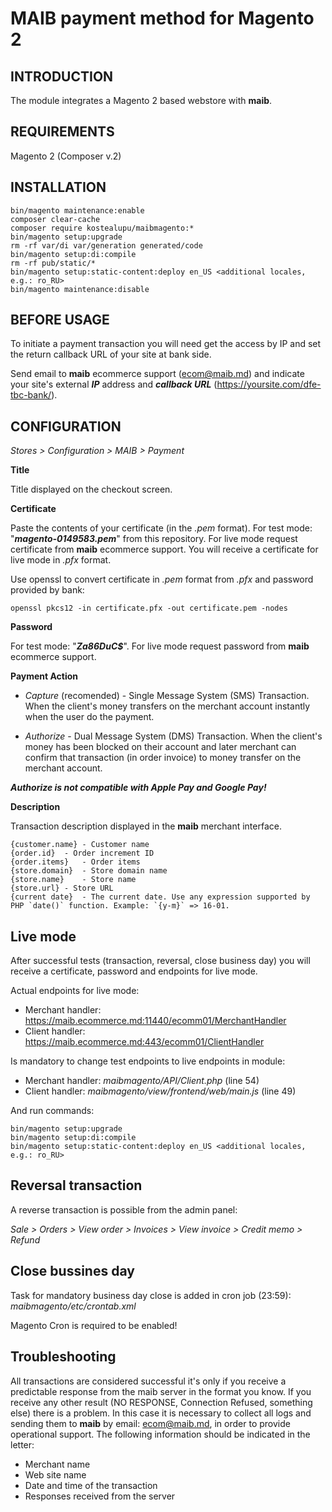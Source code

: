 # MAIB payment method for Magento 2

INTRODUCTION
------------
The module integrates a Magento 2 based webstore with **maib**.

REQUIREMENTS
------------
Magento 2 (Composer v.2)

INSTALLATION
------------
```
bin/magento maintenance:enable
composer clear-cache
composer require kostealupu/maibmagento:*
bin/magento setup:upgrade
rm -rf var/di var/generation generated/code
bin/magento setup:di:compile
rm -rf pub/static/*
bin/magento setup:static-content:deploy en_US <additional locales, e.g.: ro_RU>
bin/magento maintenance:disable
```
BEFORE USAGE
-------------
To initiate a payment transaction you will need get the access by IP and set the return callback URL of your site at bank side.

Send email to **maib** ecommerce support (ecom@maib.md) and indicate your site's external ***IP*** address and ***callback URL*** (https://yoursite.com/dfe-tbc-bank/).

CONFIGURATION
-------------
*Stores > Configuration > MAIB > Payment*

**Title**

Title displayed on the checkout screen.

**Certificate**

Paste the contents of your certificate (in the *.pem* format). For test mode: "***magento-0149583.pem***" from this repository. 
For live mode request certificate from <b>maib</b> ecommerce support. You will receive a certificate for live mode in *.pfx* format.

 Use openssl to convert certificate in *.pem* format from *.pfx* and password provided by bank:
 ```
 openssl pkcs12 -in certificate.pfx -out certificate.pem -nodes
 ```
**Password**

For test mode: "***Za86DuC$***". For live mode request password from **maib** ecommerce support.

**Payment Action**

* *Capture* (recomended) - Single Message System (SMS) Transaction. When the client's money transfers on the merchant account instantly when the user do the payment.

* *Authorize* - Dual Message System (DMS) Transaction. When the client's money has been blocked on their account and later merchant can confirm that transaction (in order invoice) to money transfer on the merchant account. 

***Authorize is not compatible with Apple Pay and Google Pay!***

**Description**

Transaction description displayed in the **maib** merchant interface.
```
{customer.name}	- Customer name
{order.id}	- Order increment ID
{order.items}	- Order items
{store.domain}	- Store domain name
{store.name}	- Store name
{store.url}	- Store URL
{current date}	- The current date. Use any expression supported by PHP `date()` function. Example: `{y-m}` => 16-01.
```
Live mode
-------------
After successful tests (transaction, reversal, close business day) you will receive a certificate, password and endpoints for live mode.

Actual endpoints for live mode:
* Merchant handler: https://maib.ecommerce.md:11440/ecomm01/MerchantHandler
* Client handler: https://maib.ecommerce.md:443/ecomm01/ClientHandler

Is mandatory to change test endpoints to live endpoints in module:
* Merchant handler: *maibmagento/API/Client.php* (line 54)
* Client handler: *maibmagento/view/frontend/web/main.js* (line 49)

And run commands:
```
bin/magento setup:upgrade
bin/magento setup:di:compile
bin/magento setup:static-content:deploy en_US <additional locales, e.g.: ro_RU>
```
Reversal transaction
--------------------
A reverse transaction is possible from the admin panel:

*Sale > Orders > View order > Invoices > View invoice > Credit memo > Refund*

Close bussines day
-------------------
Task for mandatory business day close is added in cron job (23:59): *maibmagento/etc/crontab.xml*

Magento Cron is required to be enabled!

Troubleshooting
---------------

All transactions are considered successful it's only if you receive a predictable response from the maib server in
the format you know. If you receive any other result (NO RESPONSE, Connection Refused, something else) there
is a problem. In this case it is necessary to collect all logs and sending them to **maib** by email: ecom@maib.md, in
order to provide operational support. The following information should be indicated in the letter:
- Merchant name
- Web site name
- Date and time of the transaction 
- Responses received from the server







